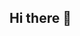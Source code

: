 ## Hi there 👋

<!--


I am Musabyimana Gad, a passionate and dedicated Software Engineering student with a strong background in problem-solving, data analysis, and digital transformation. My journey in technology is driven by my role as a Digital Ambassador at RISA and my academic foundation in Engineering at the University of Rwanda (CST). I am committed to leveraging software development and smart urban planning solutions to address real-world challenges.
-->
